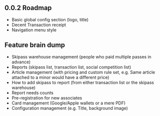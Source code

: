 ## 0.0.2 Roadmap
- Basic global config section (logo, title)
- Decent Transaction receipt
- Navigation menu style


## Feature brain dump
- Skipass warehouse management (people who paid multiple passes in advance)
- Reports (skipass list, transaction list, social competition list)
- Article management (with pricing and custom rule set, e.g. Same article attached to a minor would have a different price)
- How to add skipass to report (from either transaction list or the skipass warehouse)
- Report needs counts
- Pre-registration for new associates
- Card management (Google/Apple wallets or a mere PDF)
- Configuration management (e.g. Title, background image)
